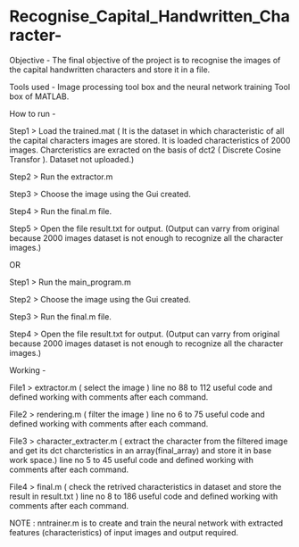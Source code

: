 # Recognise_Capital_Handwritten_Character-

Objective - The final objective of the project is to recognise the images of the capital handwritten characters and store it in a file.

Tools used - Image processing tool box and the neural network training Tool box of MATLAB.

How to run -

Step1 >  Load the trained.mat ( It is the dataset in which characteristic of all the capital characters images are stored.                        It is loaded characteristics of 2000 images. Charcteristics are exracted on the basis of dct2 ( Discrete Cosine                          Transfor ). Dataset not uploaded.)

Step2 >  Run the extractor.m

Step3 >  Choose the image using the Gui created.

Step4 >  Run the final.m file.

Step5 >  Open the file result.txt for output. (Output can varry from original because 2000 images dataset is not enough to                        recognize all the character images.)

OR

Step1 >  Run the main_program.m

Step2 >  Choose the image using the Gui created.

Step3 >  Run the final.m file.

Step4 >  Open the file result.txt for output. (Output can varry from original because 2000 images dataset is not enough to                        recognize all the character images.)

Working - 

File1 > extractor.m ( select the image )
        line no 88 to 112 useful code and defined working with comments after each command.

File2 > rendering.m ( filter the image )
        line no 6 to 75 useful code and defined working with comments after each command.

File3 > character_extracter.m ( extract the character from the filtered image and get its dct charcteristics in an array(final_array)           and store it in base work space.)
        line no 5 to 45 useful code and defined working with comments after each command.

File4 > final.m ( check the retrived characteristics in dataset and store the result in result.txt )
        line no 8 to 186 useful code and defined working with comments after each command.

NOTE : nntrainer.m is to create and train the neural network with extracted features (characteristics) of input images and output              required.

